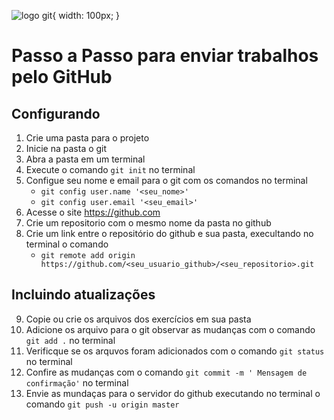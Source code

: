 ![logo git](https://upload.wikimedia.org/wikipedia/commons/thumb/e/e0/Git-logo.svg/1200px-Git-logo.svg.png){ width: 100px; }

# Passo a Passo para enviar trabalhos pelo GitHub

## Configurando

1. Crie uma pasta para o projeto
2. Inicie na pasta o git
3. Abra a pasta em um terminal
4. Execute o comando `git init` no terminal
5. Configue seu nome e email para o git com os comandos no terminal
    - `git config user.name '<seu_nome>'`
    - `git config user.email '<seu_email>'`
6. Acesse o site https://github.com
7. Crie um repositorio com o mesmo nome da pasta no github
8. Crie um link entre o repositório do github e sua pasta, execultando no terminal o comando
    - `git remote add origin https://github.com/<seu_usuario_github>/<seu_repositorio>.git`

## Incluindo atualizações

9. Copie ou crie os arquivos dos exercícios em sua pasta
12. Adicione os arquivo para o git observar as mudanças com o comando `git add .` no terminal
13. Verificque se os arquvos foram adicionados com o comando `git status` no terminal
14. Confire as mudanças com o comando `git commit -m ' Mensagem de confirmação'` no terminal
15. Envie as mundaças para o servidor do github executando no terminal o comando `git push -u origin master`


